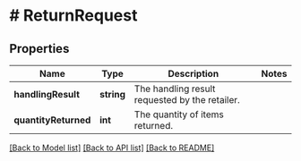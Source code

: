 # # ReturnRequest

## Properties

Name | Type | Description | Notes
------------ | ------------- | ------------- | -------------
**handlingResult** | **string** | The handling result requested by the retailer. |
**quantityReturned** | **int** | The quantity of items returned. |

[[Back to Model list]](../../README.md#models) [[Back to API list]](../../README.md#endpoints) [[Back to README]](../../README.md)
